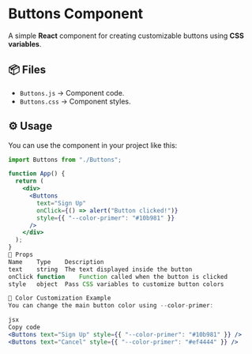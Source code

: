 # Buttons Component

A simple **React** component for creating customizable buttons using **CSS variables**.

## 📦 Files

- `Buttons.js` → Component code.
- `Buttons.css` → Component styles.

## ⚙️ Usage

You can use the component in your project like this:

```jsx
import Buttons from "./Buttons";

function App() {
  return (
    <div>
      <Buttons
        text="Sign Up"
        onClick={() => alert("Button clicked!")}
        style={{ "--color-primer": "#10b981" }}
      />
    </div>
  );
}
📝 Props
Name	Type	Description
text	string	The text displayed inside the button
onClick	function	Function called when the button is clicked
style	object	Pass CSS variables to customize button colors

🎨 Color Customization Example
You can change the main button color using --color-primer:

jsx
Copy code
<Buttons text="Sign Up" style={{ "--color-primer": "#10b981" }} />
<Buttons text="Cancel" style={{ "--color-primer": "#ef4444" }} />
```
